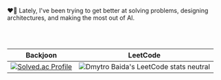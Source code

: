 ❤️‍🔥 Lately, I've been trying to get better at solving problems, designing architectures, and making the most out of AI.

<br />
<br />

| Backjoon                                                                                                                                             | LeetCode                                                                                                 |
| -------------------------------------------------------------------------------------------------------------------------------------------------- | -------------------------------------------------------------------------------------------------------- |
| [![Solved.ac Profile](http://mazassumnida.wtf/api/v2/generate_badge?boj=lsh0326lsh)](https://solved.ac/lsh0326lsh/)                                | ![Dmytro Baida's LeetCode stats neutral](https://leetcode-badge-sage.vercel.app/badge/lsh0326lsh?theme=neutral)
